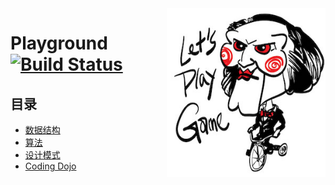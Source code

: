 <img align="right" height="270px" src="logo.jpg">

# Playground [![Build Status](https://travis-ci.org/pojozhang/playground.svg?branch=master)](https://travis-ci.org/pojozhang/playground)

## 目录
- [数据结构](problems/structure/README.md)
- [算法](problems/algorithm/README.md)
- [设计模式](problems/design-pattern/README.md)
- [Coding Dojo](problems/dojo/README.md)
